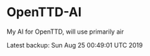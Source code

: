 # OpenTTD-AI
My AI for OpenTTD, will use primarily air

Latest backup: Sun Aug 25 00:49:01 UTC 2019
